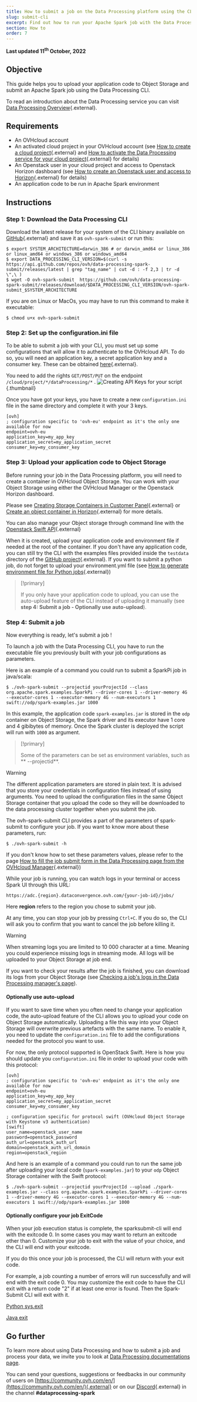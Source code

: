 ```yaml
---
title: How to submit a job on the Data Processing platform using the CLI
slug: submit-cli
excerpt: Find out how to run your Apache Spark job with the Data Processing platform using the CLI
section: How to
order: 7
---
```


**Last updated 11<sup>th</sup> October, 2022**

## Objective
This guide helps you to upload your application code to Object Storage and submit an Apache Spark job using the Data Processing CLI.

To read an introduction about the Data Processing service you can visit [Data Processing Overview](../overview){.external}.

## Requirements
- An OVHcloud account
- An activated cloud project in your OVHcloud account (see [How to create a cloud project](../../public-cloud/create_a_public_cloud_project/){.external} and [How to activate the Data Processing service for your cloud project](../activation){.external} for details)
- An Openstack user in your cloud project and access to Openstack Horizon dashboard (see [How to create an Openstack user and access to Horizon](../../public-cloud/horizon/){.external} for details)
- An application code to be run in Apache Spark environment

## Instructions

### Step 1: Download the Data Processing CLI
Download the latest release for your system of the CLI binary available on [GitHub](https://github.com/ovh/data-processing-spark-submit/releases){.external} and save it as `ovh-spark-submit` or run this:
```shell-session
$ export SYSTEM_ARCHITECTURE=darwin_386 # or darwin_amd64 or linux_386 or linux_amd64 or windows_386 or windows_amd64
$ export DATA_PROCESSING_CLI_VERSION=$(curl -s https://api.github.com/repos/ovh/data-processing-spark-submit/releases/latest | grep "tag_name" | cut -d : -f 2,3 | tr -d \",\ )
$ wget -O ovh-spark-submit  https://github.com/ovh/data-processing-spark-submit/releases/download/$DATA_PROCESSING_CLI_VERSION/ovh-spark-submit_$SYSTEM_ARCHITECTURE
```
If you are on Linux or MacOs, you may have to run this command to make it executable:

```shell-session
$ chmod u+x ovh-spark-submit
```

### Step 2: Set up the configuration.ini file
To be able to submit a job with your CLI, you must set up some configurations that will allow it to authenticate to the OVHcloud API.
To do so, you will need an application key, a secret application key and a consumer key. These can be obtained [here]( https://eu.api.ovh.com/createToken/){.external}.

You need to add the rights `GET/POST/PUT` on the endpoint `/cloud/project/*/dataProcessing/*` .
![Creating API Keys for your script](images/keys.png){.thumbnail}

Once you have got your keys, you have to create a new `configuration.ini` file in the same directory and complete it with your 3 keys.
```
[ovh]
; configuration specific to 'ovh-eu' endpoint as it's the only one available for now
endpoint=ovh-eu
application_key=my_app_key
application_secret=my_application_secret
consumer_key=my_consumer_key
```

### Step 3: Upload your application code to Object Storage
Before running your job in the Data Processing platform, you will need to create a container in OVHcloud Object Storage.
You can work with your Object Storage using either the OVHcloud Manager or the Openstack Horizon dashboard.

Please see [Creating Storage Containers in Customer Panel](https://docs.ovh.com/us/en/storage/object-storage/pcs/create-container/){.external} or [Create an object container in Horizon](../../storage/create_an_object_container/){.external} for more details.

You can also manage your Object storage through command line with the [Openstack Swift API](https://docs.ovh.com/us/en/storage/object-storage/pcs/getting-started-with-the-swift-api/){.external} 

When it is created, upload your application code and environment file if needed at the root of the container. If you don't have any application code, you can still try the CLI with the examples files provided inside the `testdata` directory of the [GitHub project](https://github.com/ovh/data-processing-spark-submit){.external}.
If you want to submit a python job, do not forget to upload your environment.yml file (see [How to generate environment file for Python jobs](../generate-environment){.external})

>[!primary]
>
> If you only have your application code to upload, you can use the auto-upload feature of the CLI instead of uploading it manually (see **step 4: Submit a job - Optionally use auto-upload**).


### Step 4: Submit a job

Now everything is ready, let's submit a job !

To launch a job with the Data Processing CLI, you have to run the executable file you previously built with your job configurations as parameters.

Here is an example of a command you could run to submit a SparkPi job in java/scala:

```shell-session
$ ./ovh-spark-submit --projectid yourProjectId --class org.apache.spark.examples.SparkPi --driver-cores 1 --driver-memory 4G --executor-cores 1 --executor-memory 4G --num-executors 1 swift://odp/spark-examples.jar 1000
```

In this example, the application code `spark-examples.jar` is stored in the `odp` container on Object Storage, the Spark driver and its executor have 1 core and 4 gibibytes of memory. Once the Spark cluster is deployed the script will run with `1000` as argument.

>[!primary]
>
> Some of the parameters can be set as environment variables, such as ** --projectid**.

> [!warning]
> The different application parameters are stored in plain text. It is advised that you store your credentials in configuration files instead of using arguments. You need to upload the configuration files in the same Object Storage container that you upload the code so they will be downloaded to the data processing cluster together when you submit the job.

The ovh-spark-submit CLI provides a part of the parameters of spark-submit to configure your job.
If you want to know more about these parameters, run:

```shell-session
$ ./ovh-spark-submit -h
```

If you don't know how to set these parameters values, please refer to the page [How to fill the job submit form in the Data Processing page from the OVHcloud Manager](../job-submit-form){.external})

While your job is running, you can watch logs in your terminal or access Spark UI through this URL:

`https://adc.{region}.dataconvergence.ovh.com/{your-job-id}/jobs/`

Here **region** refers to the region you chose to submit your job.

At any time, you can stop your job by pressing `Ctrl+C`. If you do so, the CLI will ask you to confirm that you want to cancel the job before killing it.

>[!warning]
>
> When streaming logs you are limited to 10 000 character at a time. Meaning you could experience missing logs in streaming mode. All logs will be uploaded to your Object Storage at job end.
>

If you want to check your results after the job is finished, you can download its logs from your Object Storage (see [Checking a job's logs in the Data Processing manager's page](../check-logs)).

#### Optionally use auto-upload
If you want to save time when you often need to change your application code, the auto-upload feature of the CLI allows you to upload your code on Object Storage automatically.
Uploading a file this way into your Object Storage will overwrite previous artefacts with the same name.
To enable it, you need to update the `configuration.ini` file to add the configurations needed for the protocol you want to use.

For now, the only protocol supported is OpenStack Swift. Here is how you should update you `configuration.ini` file in order to upload your code with this protocol:

```
[ovh]
; configuration specific to 'ovh-eu' endpoint as it's the only one available for now
endpoint=ovh-eu
application_key=my_app_key
application_secret=my_application_secret
consumer_key=my_consumer_key

; configuration specific for protocol swift (OVHcloud Object Storage with Keystone v3 authentication)
[swift]
user_name=openstack_user_name
password=openstack_password
auth_url=openstack_auth_url
domain=openstack_auth_url_domain
region=openstack_region
```

And here is an example of a command you could run to run the same job after uploading your local code (`spark-examples.jar`) to your `odp` Object Storage container with the Swift protocol:

```shell-session
$ ./ovh-spark-submit --projectid yourProjectId --upload ./spark-examples.jar --class org.apache.spark.examples.SparkPi --driver-cores 1 --driver-memory 4G --executor-cores 1 --executor-memory 4G --num-executors 1 swift://odp/spark-examples.jar 1000
```

#### Optionally configure your job ExitCode

When your job execution status is complete, the sparksubmit-cli will end with the exitcode 0.
In some cases you may want to return an exitcode other than 0. Customize your job to exit with the value of your choice, and the CLI will end with your exitcode.

If you do this once your job is processed, the CLI will return with your exit code.

For example, a job counting a number of errors will run successfully and will end with the exit code 0.
You may customize the exit code to have the CLI exit with a return code "2" if at least one error is found.
Then the Spark-Submit CLI will exit with it.

[Python sys.exit](https://docs.python.org/3/library/sys.html#sys.exit)

[Java exit](https://docs.oracle.com/en/java/javase/12/docs/api/java.base/java/lang/System.html#exit(int))

## Go further

To learn more about using Data Processing and how to submit a job and process your data, we invite you to look at [Data Processing documentations page](../).

You can send your questions, suggestions or feedbacks in our community of users on [https://community.ovh.com/en/](https://community.ovh.com/en/){.external} or on our [Discord](https://discord.gg/VVvZg8NCQM){.external} in the channel **#dataprocessing-spark**
